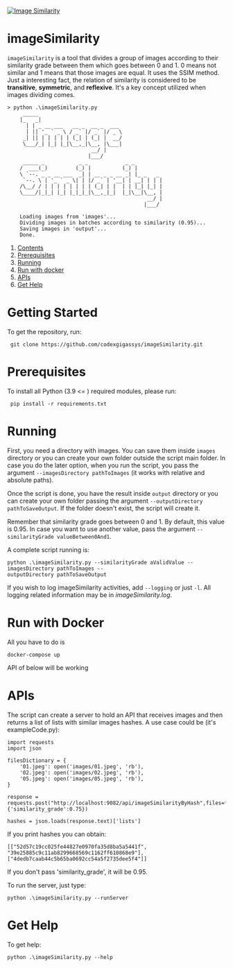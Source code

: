 [![Image Similarity](https://circleci.com/gh/codexgigassys/image-similarity.svg?style=svg)](https://circleci.com/gh/codexgigassys/image-similarity)

# imageSimilarity
`imageSimilarity` is a tool that divides a group of images according to their similarity grade between them which goes between 0 and 1. 0 means not similar and 1 means that those images are equal. It uses the SSIM method. Just a interesting fact, the relation of similarity is considered to be **transitive**, **symmetric**, and **reflexive**. It's a key concept utilized when images dividing comes.

    > python .\imageSimilarity.py
         _____
        |_   _|
          | | _ __ ___   __ _  __ _  ___
          | || '_ ` _ \ / _` |/ _` |/ _ \
         _| || | | | | | (_| | (_| |  __/
         \___/_| |_| |_|\__,_|\__, |\___|
                               __/ |
                              |___/
         _____ _           _ _            _ _
        /  ___(_)         (_) |          (_) |
        \ `--. _ _ __ ___  _| | __ _ _ __ _| |_ _   _
         `--. \ | '_ ` _ \| | |/ _` | '__| | __| | | |
        /\__/ / | | | | | | | | (_| | |  | | |_| |_| |
        \____/|_|_| |_| |_|_|_|\__,_|_|  |_|\__|\__, |
                                                 __/ |
                                                |___/
        
        Loading images from 'images'...
        Dividing images in batches according to similarity (0.95)...
        Saving images in 'output'...
        Done.

 1. [Contents](#getting-started)
 2. [Prerequisites](#prerequisites)
 3. [Running](#running)
 4. [Run with docker](#run-with-docker)
 5. [APIs](#apis)
 6. [Get Help](#get-help)

# Getting Started
To get the repository, run:

     git clone https://github.com/codexgigassys/imageSimilarity.git

# Prerequisites
To install all Python (3.9 <= ) required modules, please run:

     pip install -r requirements.txt
   
# Running
First, you need a directory with images. You can save them inside `images `directory or you can create your own folder outside the script main folder. In case you do the later option, when you run the script, you pass the argument `--imagesDirectory pathToImages` (it works with relative and absolute paths).

Once the script is done, you have the result inside `output` directory or you can create your own folder passing the argument `--outputDirectory pathToSaveOutput`. If the folder doesn't exist, the script will create it.

Remember that similarity grade goes between 0 and 1. By default, this value is 0.95. In case you want to use another value, pass the argument `--similarityGrade valueBetween0And1`.

A complete script running is:

    python .\imageSimilarity.py --similarityGrade aValidValue --imagesDirectory pathToImages --
    outputDirectory pathToSaveOutput 

If you wish to log imageSimilarity activities, add `--logging` or just `-l`. All logging related information may be in *imageSimilarity.log*.

# Run with Docker
All you have to do is

    docker-compose up
API of below will be working
# APIs
The script can create a server to hold an API that receives images and then returns a list of lists with similar images hashes. A use case could be (it's exampleCode.py):

    import requests
    import json

    filesDictionary = {
        '01.jpeg': open('images/01.jpeg', 'rb'),
        '02.jpeg': open('images/02.jpeg', 'rb'),
        '05.jpeg': open('images/05.jpeg', 'rb'),
    }

    response = requests.post("http://localhost:9082/api/imageSimilarityByHash",files=filesDictionary,params={'similarity_grade':0.75})

    hashes = json.loads(response.text)['lists']

If you print hashes you can obtain:

    [["52d57c19cc025fe44827e0970fa35d8ba5a5441f", "39e25885c9c11ab8299668569c1162ff610868e9"], ["4dedb7caab44c5b65ba0692cc54a5f2735dee5f4"]]

If you don't pass 'similarity_grade', it will be 0.95.

To run the server, just type:

    python .\imageSimilarity.py --runServer

# Get Help
To get help:

    python .\imageSimilarity.py --help
